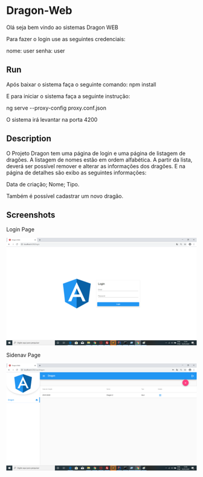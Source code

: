 # Dragon-Web
Olá seja bem vindo ao sistemas Dragon WEB

Para fazer o login use as seguintes credenciais:

nome: user
senha: user

## Run
Após baixar o sistema faça o seguinte comando: 
npm install

E para iniciar o sistema faça a seguinte instrução:
 
ng serve --proxy-config proxy.conf.json

O sistema irá levantar na porta 4200
## Description

O Projeto Dragon tem uma página de login e uma página de listagem de dragões.
A listagem de nomes estão em ordem alfabética. 
A partir da lista, deverá ser possível remover e alterar as informações dos dragões.
E na página de detalhes são exibo as seguintes informações:

Data de criação;
Nome;
Tipo.

Também é possível cadastrar um novo dragão.

## Screenshots
Login Page

![Login Page](docs/images/login.png)

 Sidenav Page
 
![Sidenav Page](docs/images/sidenav.png)

###


